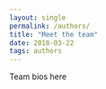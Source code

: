 ```yaml
---
layout: single
permalink: /authors/
title: "Meet the team"
date: 2018-03-22
tags: authors
---
```


Team bios here